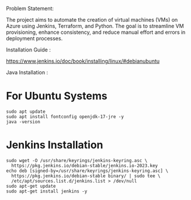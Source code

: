 Problem Statement:

The project aims to automate the creation of virtual machines (VMs) on Azure using Jenkins, Terraform, and Python. The goal is to streamline VM provisioning, enhance consistency, and reduce manual effort and errors in deployment processes.

Installation Guide : 

https://www.jenkins.io/doc/book/installing/linux/#debianubuntu

Java Installation :

# For Ubuntu Systems
```
sudo apt update
sudo apt install fontconfig openjdk-17-jre -y
java -version
```
# Jenkins Installation 

```
sudo wget -O /usr/share/keyrings/jenkins-keyring.asc \
  https://pkg.jenkins.io/debian-stable/jenkins.io-2023.key
echo deb [signed-by=/usr/share/keyrings/jenkins-keyring.asc] \
  https://pkg.jenkins.io/debian-stable binary/ | sudo tee \
  /etc/apt/sources.list.d/jenkins.list > /dev/null
sudo apt-get update
sudo apt-get install jenkins -y
```